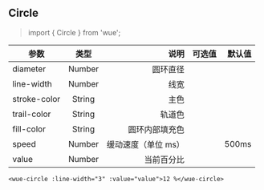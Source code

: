 ## Circle

> import { Circle } from 'wue';


| 参数           | 类型          | 说明  | 可选值| 默认值|
| ------------- |:-------------:| -----:|-----:|-----:|
| diameter         | Number |圆环直径| 
| line-width       | Number |线宽|
| stroke-color       | String |主色|
| trail-color       | String |轨道色|
| fill-color       | String |圆环内部填充色|
| speed       | Number |缓动速度（单位 ms）| |500ms|
| value       | Number |当前百分比| |


```
<wue-circle :line-width="3" :value="value">12 %</wue-circle>
```